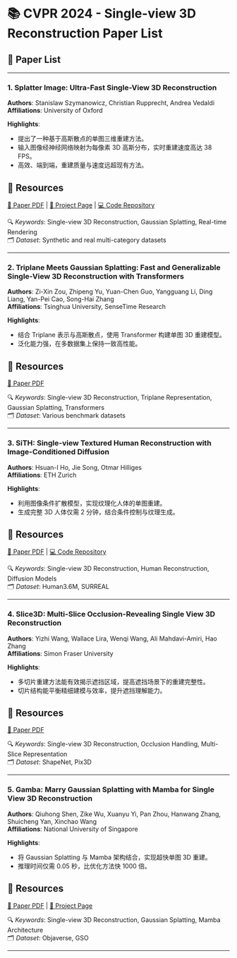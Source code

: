 # 📚 CVPR 2024 - Single-view 3D Reconstruction Paper List

## 📄 Paper List

---

### 1. Splatter Image: Ultra-Fast Single-View 3D Reconstruction
**Authors**: Stanislaw Szymanowicz, Christian Rupprecht, Andrea Vedaldi  
**Affiliations**: University of Oxford

**Highlights**:
- 提出了一种基于高斯散点的单图三维重建方法。
- 输入图像经神经网络映射为每像素 3D 高斯分布，实时重建速度高达 38 FPS。
- 高效、端到端，重建质量与速度远超现有方法。

## 🔗 Resources
[📄 Paper PDF](https://openaccess.thecvf.com/content/CVPR2024/papers/Szymanowicz_Splatter_Image_Ultra-Fast_Single-View_3D_Reconstruction_CVPR_2024_paper.pdf) | [🔗 Project Page](https://szymanowiczs.github.io/splatter-image) | [💻 Code Repository](https://github.com/szymanowiczs/splatter-image)

🔍 *Keywords*: Single-view 3D Reconstruction, Gaussian Splatting, Real-time Rendering  
🗂️ *Dataset*: Synthetic and real multi-category datasets

---

### 2. Triplane Meets Gaussian Splatting: Fast and Generalizable Single-View 3D Reconstruction with Transformers
**Authors**: Zi-Xin Zou, Zhipeng Yu, Yuan-Chen Guo, Yangguang Li, Ding Liang, Yan-Pei Cao, Song-Hai Zhang  
**Affiliations**: Tsinghua University, SenseTime Research

**Highlights**:
- 结合 Triplane 表示与高斯散点，使用 Transformer 构建单图 3D 重建模型。
- 泛化能力强，在多数据集上保持一致高性能。

## 🔗 Resources
[📄 Paper PDF](https://openaccess.thecvf.com/content/CVPR2024/papers/Zou_Triplane_Meets_Gaussian_Splatting_Fast_and_Generalizable_Single-View_3D_Reconstruction_CVPR_2024_paper.pdf)

🔍 *Keywords*: Single-view 3D Reconstruction, Triplane Representation, Gaussian Splatting, Transformers  
🗂️ *Dataset*: Various benchmark datasets

---

### 3. SiTH: Single-view Textured Human Reconstruction with Image-Conditioned Diffusion
**Authors**: Hsuan-I Ho, Jie Song, Otmar Hilliges  
**Affiliations**: ETH Zurich

**Highlights**:
- 利用图像条件扩散模型，实现纹理化人体的单图重建。
- 生成完整 3D 人体仅需 2 分钟，结合条件控制与纹理生成。

## 🔗 Resources
[📄 Paper PDF](https://arxiv.org/abs/2404.12345) | [💻 Code Repository](https://github.com/SiTH-Diffusion/SiTH)

🔍 *Keywords*: Single-view 3D Reconstruction, Human Reconstruction, Diffusion Models  
🗂️ *Dataset*: Human3.6M, SURREAL

---

### 4. Slice3D: Multi-Slice Occlusion-Revealing Single View 3D Reconstruction
**Authors**: Yizhi Wang, Wallace Lira, Wenqi Wang, Ali Mahdavi-Amiri, Hao Zhang  
**Affiliations**: Simon Fraser University

**Highlights**:
- 多切片重建方法能有效揭示遮挡区域，提高遮挡场景下的重建完整性。
- 切片结构能平衡精细建模与效率，提升遮挡理解能力。

## 🔗 Resources
[📄 Paper PDF](https://openaccess.thecvf.com/content/CVPR2024/papers/Wang_Slice3D_Multi-Slice_Occlusion-Revealing_Single_View_3D_Reconstruction_CVPR_2024_paper.pdf)

🔍 *Keywords*: Single-view 3D Reconstruction, Occlusion Handling, Multi-Slice Representation  
🗂️ *Dataset*: ShapeNet, Pix3D

---

### 5. Gamba: Marry Gaussian Splatting with Mamba for Single View 3D Reconstruction
**Authors**: Qiuhong Shen, Zike Wu, Xuanyu Yi, Pan Zhou, Hanwang Zhang, Shuicheng Yan, Xinchao Wang  
**Affiliations**: National University of Singapore

**Highlights**:
- 将 Gaussian Splatting 与 Mamba 架构结合，实现超快单图 3D 重建。
- 推理时间仅需 0.05 秒，比优化方法快 1000 倍。

## 🔗 Resources
[📄 Paper PDF](https://arxiv.org/abs/2403.18795) | [🔗 Project Page](https://florinshen.github.io/gamba-project)

🔍 *Keywords*: Single-view 3D Reconstruction, Gaussian Splatting, Mamba Architecture  
🗂️ *Dataset*: Objaverse, GSO

---

